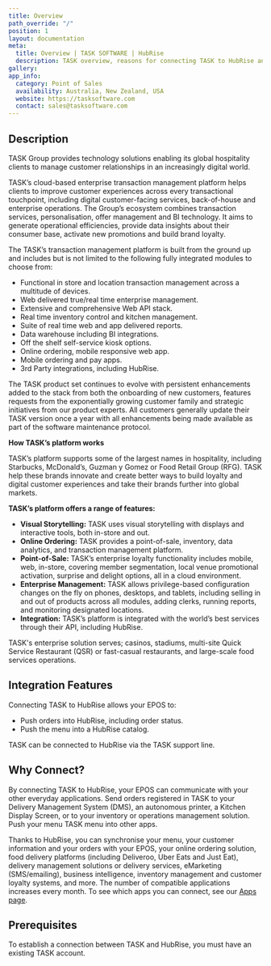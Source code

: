 ```yaml
---
title: Overview
path_override: "/"
position: 1
layout: documentation
meta:
  title: Overview | TASK SOFTWARE | HubRise
  description: TASK overview, reasons for connecting TASK to HubRise and summary of integrated features. Synchronise data between your EPOS and your other apps.
gallery:
app_info:
  category: Point of Sales
  availability: Australia, New Zealand, USA
  website: https://tasksoftware.com
  contact: sales@tasksoftware.com
---
```


## Description

TASK Group provides technology solutions enabling its global hospitality clients to manage customer relationships in an increasingly digital world.

TASK’s cloud-based enterprise transaction management platform helps clients to improve customer experiences across every transactional touchpoint, including digital customer-facing services, back-of-house and enterprise operations. The Group’s ecosystem combines transaction services, personalisation, offer management and BI technology. It aims to generate operational efficiencies, provide data insights about their consumer base, activate new promotions and build brand loyalty.

The TASK’s transaction management platform is built from the ground up and includes but is not limited to the following fully integrated modules to choose from:

- Functional in store and location transaction management across a multitude of devices.
- Web delivered true/real time enterprise management.
- Extensive and comprehensive Web API stack.
- Real time inventory control and kitchen management.
- Suite of real time web and app delivered reports.
- Data warehouse including BI integrations.
- Off the shelf self-service kiosk options.
- Online ordering, mobile responsive web app.
- Mobile ordering and pay apps.
- 3rd Party integrations, including HubRise.

The TASK product set continues to evolve with persistent enhancements added to the stack from both the onboarding of new customers, features requests from the exponentially growing customer family and strategic initiatives from our product experts. All customers generally update their TASK version once a year with all enhancements being made available as part of the software maintenance protocol.

**How TASK’s platform works**

TASK’s platform supports some of the largest names in hospitality, including Starbucks, McDonald’s, Guzman y Gomez or Food Retail Group (RFG). TASK help these brands innovate and create better ways to build loyalty and digital customer experiences and take their brands further into global markets.

**TASK’s platform offers a range of features:**

- **Visual Storytelling:** TASK uses visual storytelling with displays and interactive tools, both in-store and out.
- **Online Ordering:** TASK provides a point-of-sale, inventory, data analytics, and transaction management platform.
- **Point-of-Sale:** TASK’s enterprise loyalty functionality includes mobile, web, in-store, covering member segmentation, local venue promotional activation, surprise and delight options, all in a cloud environment.
- **Enterprise Management:** TASK allows privilege-based configuration changes on the fly on phones, desktops, and tablets, including selling in and out of products across all modules, adding clerks, running reports, and monitoring designated locations.
- **Integration:** TASK’s platform is integrated with the world’s best services through their API, including HubRise.

TASK's enterprise solution serves; casinos, stadiums, multi-site Quick Service Restaurant (QSR) or fast-casual restaurants, and large-scale food services operations.

## Integration Features

Connecting TASK to HubRise allows your EPOS to:

- Push orders into HubRise, including order status.
- Push the menu into a HubRise catalog.

TASK can be connected to HubRise via the TASK support line.

## Why Connect?

By connecting TASK to HubRise, your EPOS can communicate with your other everyday applications. Send orders registered in TASK to your Delivery Management System (DMS), an autonomous printer, a Kitchen Display Screen, or to your inventory or operations management solution. Push your menu TASK menu into other apps.

Thanks to HubRise, you can synchronise your menu, your customer information and your orders with your EPOS, your online ordering solution, food delivery platforms (including Deliveroo, Uber Eats and Just Eat), delivery management solutions or delivery services, eMarketing (SMS/emailing), business intelligence, inventory management and customer loyalty systems, and more. The number of compatible applications increases every month. To see which apps you can connect, see our [Apps page](/apps).

## Prerequisites

To establish a connection between TASK and HubRise, you must have an existing TASK account.
